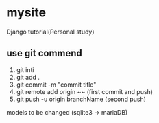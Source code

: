 # mysite
Django tutorial(Personal study)

## use git commend

1. git inti
2. git add .
3. git commit -m "commit title"
4. git remote add origin ~~ (first commit and push)
5. git push -u origin branchName (second push)

models to be changed (sqlite3 -> mariaDB)
